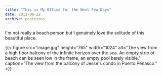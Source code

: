 ```yaml
---
title: "This is My Office for the Next Few Days"
date: 2011-06-22
archive: posterous
---
```


I'm not really a beach person but I genuinely love the solitude of this beautiful place.

{{< figure 
	src="image.jpg" 
	height="765" 
	width="1024" 
	alt="The view from a high floor balcony of the infinite horizon over the sea. An empty strip of beach can be seen low in the frame, an empty pool barely visible." 
	caption="The view from the balcony of Jesse's condo in Puerto Peñasco." >}}

